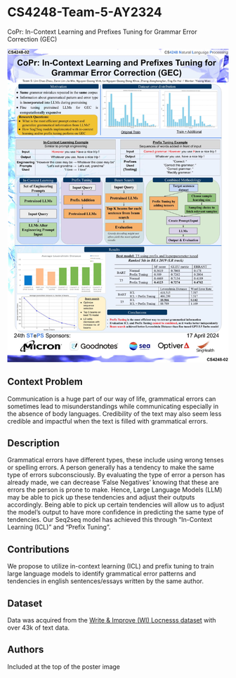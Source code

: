 # CS4248-Team-5-AY2324
CoPr: In-Context Learning and Prefixes Tuning for Grammar Error Correction (GEC)

![example](./poster.jpg)

## Context Problem
Communication is a huge part of our way of life, grammatical errors can sometimes lead to misunderstandings while communicating especially in the absence of body languages. Credibility of the text may also seem less credible and impactful when the text is filled with grammatical errors.

## Description
Grammatical errors have different types, these include using wrong tenses or spelling errors. A person generally has a tendency to make the same type of errors subconsciously. By evaluating the type of error a person has already made, we can decrease ‘False Negatives’ knowing that these are errors the person is prone to make. Hence, Large Language Models (LLM) may be able to pick up these tendencies and adjust their outputs accordingly. Being able to pick up certain tendencies will allow us to adjust the model’s output to have more confidence in predicting the same type of tendencies. Our Seq2seq model has achieved this through “In-Context Learning (ICL)” and “Prefix Tuning”.

## Contributions
We propose to utilize in-context learning (ICL) and prefix tuning to train large language models to identify grammatical error patterns and tendencies in english sentences/essays written by the same author.

## Dataset
Data was acquired from the [Write & Improve (WI) Locnesss dataset](https://www.cl.cam.ac.uk/research/nl/bea2019st/) with over 43k of text data.

## Authors
Included at the top of the poster image
